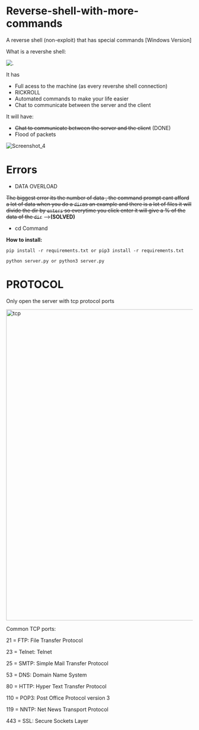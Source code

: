 # Reverse-shell-with-more-commands

A reverse shell (non-exploit) that has special commands [Windows Version]

What is a revershe shell:
<p><img align="center" src="https://resources.infosecinstitute.com/wp-content/uploads/110414_1037_ICMPReverse1.png" alt="."/></p>

It has 
- Full acess to the machine (as every revershe shell connection)
- RICKROLL
- Automated commands to make your life easier
- Chat to communicate between the server and the client

It will have:
- ~~Chat to communicate between the server and the client~~ (DONE)
- Flood of packets 




![Screenshot_4](https://user-images.githubusercontent.com/109004138/210141309-adea4cac-0e80-4f07-9a08-b22853a2b333.png)

# Errors
- DATA OVERLOAD

~~The biggest error its the number of data , the command prompt cant afford a lot of data
when you do a `dir`as an example and there is a lot of files it will divide the dir
by ```enters``` so everytime you click enter it will give a % of the data of the ```dir```~~ -->**(SOLVED)**
- cd Command


**How to install:**

```pip install -r requirements.txt or pip3 install -r requirements.txt```

```python server.py or python3 server.py```

# PROTOCOL

Only open the server with tcp protocol ports

<img align="center" alt ="tcp" width=838 src="http://www.ortizonline.com/images/sockets.gif">

Common TCP ports:

21 = FTP: File Transfer Protocol 

23 = Telnet: Telnet

25 = SMTP: Simple Mail Transfer Protocol 

53 = DNS: Domain Name System 

80 = HTTP: Hyper Text Transfer Protocol 

110 = POP3: Post Office Protocol version 3 

119 = NNTP: Net News Transport Protocol 

443 = SSL: Secure Sockets Layer
